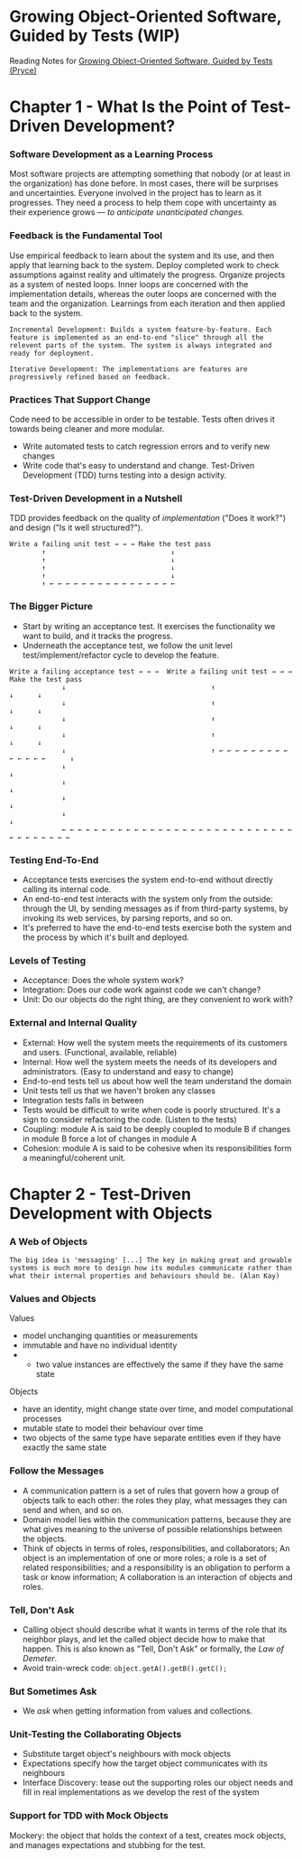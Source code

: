# Growing Object-Oriented Software, Guided by Tests (WIP)

Reading Notes for [Growing Object-Oriented Software, Guided by Tests (Pryce)](http://www.growing-object-oriented-software.com/)

# Chapter 1 - What Is the Point of Test-Driven Development?

### Software Development as a Learning Process

Most software projects are attempting something that nobody (or at least in the organization) has done before. In most cases, there will be surprises and uncertainties. Everyone involved in the project has to learn as it progresses. They need a process to help them cope with uncertainty as their experience grows — *to anticipate unanticipated changes.*

### Feedback is the Fundamental Tool

Use empirical feedback to learn about the system and its use, and then apply that learning back to the system. Deploy completed work to check assumptions against reality and ultimately the progress. Organize projects as a system of nested loops. Inner loops are concerned with the implementation details, whereas the outer loops are concerned with the team and the organization. Learnings from each iteration and then applied back to the system.

```
Incremental Development: Builds a system feature-by-feature. Each feature is implemented as an end-to-end "slice" through all the relevent parts of the system. The system is always integrated and ready for deployment.

Iterative Development: The implementations are features are progressively refined based on feedback.
```

### Practices That Support Change

Code need to be accessible in order to be testable. Tests often drives it towards being cleaner and more modular.

- Write automated tests to catch regression errors and to verify new changes
- Write code that's easy to understand and change. Test-Driven Development (TDD) turns testing into a design activity. 

### Test-Driven Development in a Nutshell

TDD provides feedback on the quality of *implementation* ("Does it work?") and design ("Is it well structured?").
```
Write a failing unit test → → → Make the test pass
        ↑                               ↓
        ↑                               ↓
        ↑                               ↓
        ↑                               ↓
        ↑ ← ← ← ← ← ← ← ← ← ← ← ← ← ← ← ← 
```

### The Bigger Picture

- Start by writing an acceptance test. It exercises the functionality we want to build, and it tracks the progress.
- Underneath the acceptance test, we follow the unit level test/implement/refactor cycle to develop the feature.

```
Write a failing acceptance test → → →  Write a failing unit test → → → Make the test pass
             ↓                                    ↑                           ↓      ↓
             ↓                                    ↑                           ↓      ↓
             ↓                                    ↑                           ↓      ↓
             ↓                                    ↑                           ↓      ↓
             ↓                                    ↑ ← ← ← ← ← ← ← ← ← ← ← ← ← ←      ↓
             ↓                                                                       ↓
             ↓                                                                       ↓
             ↓                                                                       ↓
             ↓                                                                       ↓
             ← ← ← ← ← ← ← ← ← ← ← ← ← ← ← ← ← ← ← ← ← ← ← ← ← ← ← ← ← ← ← ← ← ← ← ← ←
```

### Testing End-To-End

- Acceptance tests exercises the system end-to-end without directly calling its internal code.
- An end-to-end test interacts with the system only from the outside: through the UI, by sending messages as if from third-party systems, by invoking its web services, by parsing reports, and so on.
- It's preferred to have the end-to-end tests exercise both the system and the process by which it's built and deployed.

### Levels of Testing

- Acceptance: Does the whole system work?
- Integration: Does our code work against code we can't change?
- Unit: Do our objects do the right thing, are they convenient to work with?

### External and Internal Quality
- External: How well the system meets the requirements of its customers and users. (Functional, available, reliable)
- Internal: How well the system meets the needs of its developers and administrators. (Easy to understand and easy to change)
- End-to-end tests tell us about how well the team understand the domain
- Unit tests tell us that we haven't broken any classes
- Integration tests falls in between
- Tests would be difficult to write when code is poorly structured. It's a sign to consider refactoring the code. (Listen to the tests)
- Coupling: module A is said to be deeply coupled to module B if changes in module B force a lot of changes in module A
- Cohesion: module A is said to be cohesive when its responsibilities form a meaningful/coherent unit.

# Chapter 2 - Test-Driven Development with Objects

### A Web of Objects

```
The big idea is 'messaging' [...] The key in making great and growable systems is much more to design how its modules communicate rather than what their internal properties and behaviours should be. (Alan Kay)
```

### Values and Objects

Values
- model unchanging quantities or measurements
- immutable and have no individual identity
- - two value instances are effectively the same if they have the same state

Objects
- have an identity, might change state over time, and model computational processes
- mutable state to model their behaviour over time
- two objects of the same type have separate entities even if they have exactly the same state

### Follow the Messages

- A communication pattern is a set of rules that govern how a group of objects talk to each other: the roles they play, what messages they can send and when, and so on.
- Domain model lies within the communication patterns, because they are what gives meaning to the universe of possible relationships between the objects.
- Think of objects in terms of roles, responsibilities, and collaborators; An object is an implementation of one or more roles; a role is a set of related responsibilities; and a responsibility is an obligation to perform a task or know information; A collaboration is an interaction of objects and roles.

### Tell, Don't Ask

- Calling object should describe what it wants in terms of the role that its neighbor plays, and let the called object decide how to make that happen. This is also known as "Tell, Don't Ask" or formally, the *Law of Demeter*. 
- Avoid train-wreck code: `object.getA().getB().getC();`

### But Sometimes Ask

- We *ask* when getting information from values and collections.

### Unit-Testing the Collaborating Objects

- Substitute target object's neighbours with mock objects
- Expectations specify how the target object communicates with its neighbours
- Interface Discovery: tease out the supporting roles our object needs and fill in real implementations as we develop the rest of the system

### Support for TDD with Mock Objects

Mockery: the object that holds the context of a test, creates mock objects, and manages expectations and stubbing for the test.